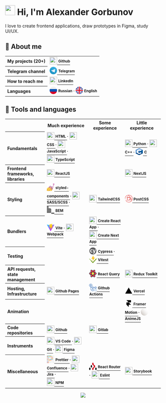 <h1><img src="https://github.com/TheDudeThatCode/TheDudeThatCode/blob/master/Assets/Hi.gif" width="32" height="32"> Hi, I'm Alexander Gorbunov</h1>
<p>I love to create frontend applications, draw prototypes in Figma, study UI/UX.</p>

<h2>👤 About me</h2>

<table>
  <tr>
    <th align="left">My projects (20+)</th>
    <td>
      <a href="https://github.com/arlagonix/arlagonix.github.io">
        <img src="https://cdn.jsdelivr.net/gh/devicons/devicon/icons/github/github-original.svg" width="24" height="24" />
        <strong><sup>Github</sup></strong>
      </a>
    </td>
  </tr>
  
  <tr><!-- Empty row that helps to make all rows in the table have the same bg color --></tr>
  <tr>
    <th align="left">Telegram channel</th>
    <td>
      <a href="https://t.me/ba_sa_materials">
        <img src="./assets/telegram.svg" width="24" height="24" />
        <strong><sup>Telegram</sup></strong>
      </a>
    </td>
  </tr>

  <tr><!-- Empty row that helps to make all rows in the table have the same bg color --></tr>
  <tr>
    <th align="left">How to reach me</th>
    <td>
      <a href="https://www.linkedin.com/in/alex-gorbunov/">
        <img src="https://cdn.jsdelivr.net/gh/devicons/devicon/icons/linkedin/linkedin-original.svg" width="24" height="24" />
        <strong><sup>LinkedIn</sup></strong>
      </a>
    </td>
  </tr>
  
  <tr><!-- Empty row that helps to make all rows in the table have the same bg color --></tr>
  <tr>
    <th align="left">Languages</th>
    <td>
      <span>
        <img src="./assets/russia.png" width="24" height="24" />
        <strong><sup>Russian</sup></strong>
      </span>
      <strong><sup>⸱</sup></strong>
      <span>
        <img src="./assets/united-kingdom.png" width="24" height="24" />
        <strong><sup>English</sup></strong>
      </span>
    </td>
  </tr>
</table>

<h2>🔨 Tools and languages</h2>

<table>
  <tr>
    <!-- Empty row that helps to make all rows in the table have the same bg color -->
  </tr>
  <tr>
    <th></th>
    <th>Much experience</th>
    <th>Some experience</th>
    <th>Little experience</th>
  </tr>

  <tr>
    <th align="left">Fundamentals</th>
    <td>
      <a href="https://www.w3schools.com/html/default.asp">
        <img src="https://cdn.jsdelivr.net/gh/devicons/devicon/icons/html5/html5-original.svg" width="24" height="24" />
        <strong><sup>HTML</sup></strong>
      </a>
      <strong><sup>⸱</sup></strong>
      <a href="https://www.w3schools.com/css/css_intro.asp">
        <img src="https://cdn.jsdelivr.net/gh/devicons/devicon/icons/css3/css3-original.svg" width="24" height="24" />
        <strong><sup>CSS</sup></strong>
      </a>
      <strong><sup>⸱</sup></strong>
      <a href="https://developer.mozilla.org/en-US/docs/Learn/JavaScript/First_steps/What_is_JavaScript">
        <img src="https://cdn.jsdelivr.net/gh/devicons/devicon/icons/javascript/javascript-original.svg" width="24" height="24" />
        <strong><sup>JavaScript</sup></strong>
      </a>
      <strong><sup>⸱</sup></strong>
      <br>
      <a href="https://www.typescriptlang.org/">
        <img src="https://cdn.jsdelivr.net/gh/devicons/devicon/icons/typescript/typescript-original.svg" width="24" height="24" />
        <strong><sup>TypeScript</sup></strong>
      </a>
    </td>
    <td></td>
    <td>
      <a href="https://www.python.org/">
        <img src="https://cdn.jsdelivr.net/gh/devicons/devicon/icons/python/python-original.svg" width="24" height="24" />
        <strong><sup>Python</sup></strong>
      </a>
      <strong><sup>⸱</sup></strong>
      <a href="https://cplusplus.com/">
        <img src="https://cdn.jsdelivr.net/gh/devicons/devicon/icons/cplusplus/cplusplus-original.svg" width="24" height="24" />
        <strong><sup>C++</sup></strong>
      </a>
      <strong><sup>⸱</sup></strong>
      <a href="https://en.wikipedia.org/wiki/C_(programming_language)">
        <img src="./assets/c.svg" width="24" height="24" />
        <strong><sup>C</sup></strong>
      </a>
    </td>
  </tr>

  <tr>
    <!-- Empty row that helps to make all rows in the table have the same bg color -->
  </tr>
  <tr>
    <th align="left">Frontend frameworks, <br>libraries</th>
    <td>
      <a href="https://reactjs.org/">
        <img src="https://cdn.jsdelivr.net/gh/devicons/devicon/icons/react/react-original.svg" width="24" height="24" />
        <strong><sup>ReactJS</sup></strong>
      </a>
    </td>
    <td></td>
    <td>
      <a href="https://nextjs.org/learn/foundations/about-nextjs/what-is-nextjs">
        <img src="https://cdn.jsdelivr.net/gh/devicons/devicon/icons/nextjs/nextjs-original.svg" width="24" height="24" />
        <strong><sup>NextJS</sup></strong>
      </a>   
    </td>
  </tr>

  <tr>
    <!-- Empty row that helps to make all rows in the table have the same bg color -->
  </tr>
  <tr>
    <th align="left">Styling</th>
    <td>
      <a href="https://styled-components.com/">
        <img src="./assets/styled-components.jpg" width="24" height="24" />
        <strong><sup>styled-components</sup></strong>
      </a>
      <strong><sup>⸱</sup></strong>
      <a href="https://sass-lang.com/">
        <img src="https://cdn.jsdelivr.net/gh/devicons/devicon/icons/sass/sass-original.svg" width="24" height="24" />
        <strong><sup>SASS/SCSS</sup></strong>
      </a>
      <strong><sup>⸱</sup></strong>
      <br>
      <a href="https://en.bem.info/">
        <img src="./assets/bem.svg" width="24" height="24" />
        <strong><sup>BEM</sup></strong>
      </a>
    </td>
    <td>
      <a href="https://tailwindcss.com/">
        <img src="https://cdn.jsdelivr.net/gh/devicons/devicon/icons/tailwindcss/tailwindcss-plain.svg" width="24" height="24" />
        <strong><sup>TailwindCSS</sup></strong>
      </a>  
    </td>
    <td>
      <a href="https://postcss.org/">
        <img src="./assets/postcss.svg" width="24" height="24" />
        <strong><sup>PostCSS</sup></strong>
      </a>  
    </td>
  </tr>

  <tr>
    <!-- Empty row that helps to make all rows in the table have the same bg color -->
  </tr>
  <tr>
    <th align="left">Bundlers</th>
    <td>
      <a href="https://vitejs.dev/">
        <img src="./assets/vitejs.svg" width="24" height="24" />
        <strong><sup>Vite</sup></strong>
      </a>
      <strong><sup>⸱</sup></strong>
      <a href="https://webpack.js.org/">
        <img src="https://cdn.jsdelivr.net/gh/devicons/devicon/icons/webpack/webpack-original.svg" width="24" height="24" />
        <strong><sup>Webpack</sup></strong>
      </a>
    </td>
    <td>
      <a href="https://create-react-app.dev/">
        <img src="https://cdn.jsdelivr.net/gh/devicons/devicon/icons/react/react-original.svg" width="24" height="24" />
        <strong><sup>Create React App</sup></strong>
      </a>
      <strong><sup>⸱</sup></strong>
      <br>
      <a href="https://nextjs.org/docs/api-reference/create-next-app">
        <img src="https://cdn.jsdelivr.net/gh/devicons/devicon/icons/nextjs/nextjs-original.svg" width="24" height="24" />
        <strong><sup>Create Next App</sup></strong>
      </a>  
    </td>
    <td></td>
  </tr>

  <tr>
    <!-- Empty row that helps to make all rows in the table have the same bg color -->
  </tr>
  <tr>
    <th align="left">Testing</th>
    <td></td>
    <td>
      <a href="https://www.cypress.io/">
        <img src="./assets/cypress.svg" width="24" height="24" />
        <strong><sup>Cypress</sup></strong>
      </a>
      <strong><sup>⸱</sup></strong>
      <a href="https://vitest.dev/">
        <img src="./assets/vitest.svg" width="24" height="24" />
        <strong><sup>Vitest</sup></strong>
      </a>
    </td>
    <td></td>
  </tr>

  <tr>
    <!-- Empty row that helps to make all rows in the table have the same bg color -->
  </tr>
  <tr>
    <th align="left">API requests, <br>state management</th>
    <td></td>
    <td>
      <a href="https://react-query-v3.tanstack.com/">
        <img src="./assets/react-query.svg" width="24" height="24" />
        <strong><sup>React Query</sup></strong>
      </a>
    </td>
    <td>
      <a href="https://redux-toolkit.js.org/">
        <img src="https://cdn.jsdelivr.net/gh/devicons/devicon/icons/redux/redux-original.svg" width="24" height="24" />
        <strong><sup>Redux Toolkit</sup></strong>
      </a>
    </td>
  </tr>

  <tr>
    <!-- Empty row that helps to make all rows in the table have the same bg color -->
  </tr>
  <tr>
    <th align="left">Hosting, Infrastructure</th>
    <td>
      <a href="https://pages.github.com/">
        <img src="https://cdn.jsdelivr.net/gh/devicons/devicon/icons/github/github-original.svg" width="24" height="24" />
        <strong><sup>Github Pages</sup></strong>
      </a>
    </td>
    <td>
      <a href="https://github.com/features/actions">
        <img src="./assets/github-actions.svg" width="24" height="24" />
        <strong><sup>Github Actions</sup></strong>
      </a>
    </td>
    <td>
      <a href="https://vercel.com/">
        <img src="./assets/vercel.svg" width="24" height="24" />
        <strong><sup>Vercel</sup></strong>
      </a>
    </td>
  </tr>

  <tr>
    <!-- Empty row that helps to make all rows in the table have the same bg color -->
  </tr>
  <tr>
    <th align="left">Animation</th>
    <td></td>
    <td></td>
    <td>
      <a href="https://www.framer.com/motion/introduction/">
        <img src="./assets/framer.svg" width="24" height="24" />
        <strong><sup>Framer Motion</sup></strong>
      </a>
      <strong><sup>⸱</sup></strong>
      <a href="https://animejs.com/">
        <img src="./assets/animejs.ico" width="24" height="24" />
        <strong><sup>AnimeJS</sup></strong>
      </a>
    </td>
  </tr>
  
  <tr>
    <!-- Empty row that helps to make all rows in the table have the same bg color -->
  </tr>
  <tr>
    <th align="left">Code repositories</th>
    <td>
      <a href="https://github.com/">
        <img src="https://cdn.jsdelivr.net/gh/devicons/devicon/icons/github/github-original.svg" width="24" height="24" />
        <strong><sup>Github</sup></strong>
      </a>
    </td>
    <td>
      <a href="https://about.gitlab.com/">
        <img src="https://cdn.jsdelivr.net/gh/devicons/devicon/icons/gitlab/gitlab-original.svg" width="24" height="24" />
        <strong><sup>Gitlab</sup></strong>
      </a>
    </td>
    <td></td>
  </tr>
  
  <tr>
    <!-- Empty row that helps to make all rows in the table have the same bg color -->
  </tr>
  <tr>
    <th align="left">Instruments</th>
    <td>
      <a href="https://code.visualstudio.com/">
        <img src="https://cdn.jsdelivr.net/gh/devicons/devicon/icons/vscode/vscode-original.svg" width="24" height="24" />
        <strong><sup>VS Code</sup></strong>
      </a>
      <strong><sup>⸱</sup></strong>
      <a href="https://git-scm.com/">
        <img src="https://cdn.jsdelivr.net/gh/devicons/devicon/icons/git/git-original.svg" width="24" height="24" />
        <strong><sup>Git</sup></strong>
      </a>
      <strong><sup>⸱</sup></strong>
      <a href="https://figma.com/">
        <img src="https://cdn.jsdelivr.net/gh/devicons/devicon/icons/figma/figma-original.svg" width="24" height="24" />
        <strong><sup>Figma</sup></strong>
      </a>
    </td>
    <td></td>
    <td></td>
  </tr>

  <tr>
    <!-- Empty row that helps to make all rows in the table have the same bg color -->
  </tr>
  <tr>
    <th align="left">Miscellaneous</th>
    <td>
      <a href="https://prettier.io/">
        <img src="./assets/prettier.svg" width="24" height="24" />
        <strong><sup>Prettier</sup></strong>
      </a>
      <strong><sup>⸱</sup></strong>
      <a href="https://www.atlassian.com/software/confluence">
        <img src="https://cdn.jsdelivr.net/gh/devicons/devicon/icons/confluence/confluence-original.svg" width="24" height="24" />
        <strong><sup>Confluence</sup></strong>
      </a>
      <strong><sup>⸱</sup></strong>
      <a href="https://www.atlassian.com/software/jira">
        <img src="https://cdn.jsdelivr.net/gh/devicons/devicon/icons/jira/jira-original.svg" width="24" height="24" />
        <strong><sup>Jira</sup></strong>
      </a>
      <strong><sup>⸱</sup></strong>
      <br>
      <a href="https://www.npmjs.com/">
        <img src="https://cdn.jsdelivr.net/gh/devicons/devicon/icons/npm/npm-original-wordmark.svg" width="24" height="24" />
        <strong><sup>NPM</sup></strong>
      </a>
    </td>
    <td>
      <a href="https://reactrouter.com/en/main">
        <img src="./assets/react-router.svg" width="24" height="24" />
        <strong><sup>React Router</sup></strong>
      </a>
      <strong><sup>⸱</sup></strong>
      <a href="https://eslint.org/">
        <img src="https://cdn.jsdelivr.net/gh/devicons/devicon/icons/eslint/eslint-original.svg" width="24" height="24" />
        <strong><sup>Eslint</sup></strong>
      </a>
    </td>
    <td>
      <a href="https://storybook.js.org/">
        <img src="https://cdn.jsdelivr.net/gh/devicons/devicon/icons/storybook/storybook-original.svg" width="24" height="24" />
        <strong><sup>Storybook</sup></strong>
      </a>
    </td>
  </tr>
</table>

<p align="center">
  <img src="https://capsule-render.vercel.app/api?type=waving&color=gradient&height=60&section=footer"/>
</p>
